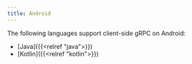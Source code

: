```yaml
---
title: Android
---
```


The following languages support client-side gRPC on Android:

- [Java]({{<relref "java">}})
- [Kotlin]({{<relref "kotlin">}})
